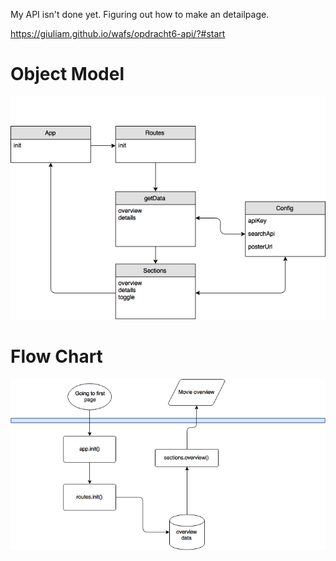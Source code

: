 My API isn't done yet. Figuring out how to make an detailpage.

https://giuliam.github.io/wafs/opdracht6-api/?#start


<h1> Object Model </h1>

<img src="img/ObjectModel.png" alt="Object Model of API"/>

<h1> Flow Chart</h1>

<img src="img/flowchart.png" alt="Flowchart of API"/>
